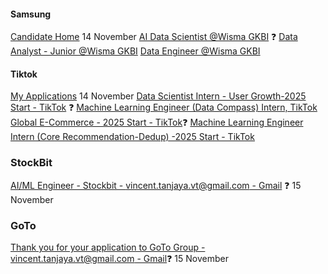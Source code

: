 #### Samsung
[Candidate Home](https://sec.wd3.myworkdayjobs.com/en-US/Samsung_Careers/userHome) 14 November
[AI Data Scientist @Wisma GKBI](https://sec.wd3.myworkdayjobs.com/en-US/Samsung_Careers/job/Wisma-GKBI-Jakarta-Indonesia/AI-Data-Scientist_R86973?jobFamilyGroup=189767dd6c9201b4198fe1a6db2997c7&jobFamilyGroup=189767dd6c9201e189e3eaa6db299dc7) ❓
[Data Analyst - Junior @Wisma GKBI](https://sec.wd3.myworkdayjobs.com/en-US/Samsung_Careers/job/Wisma-GKBI-Jakarta-Indonesia/Data-Analyst---Junior_R85266?jobFamilyGroup=189767dd6c9201b4198fe1a6db2997c7&jobFamilyGroup=189767dd6c9201e189e3eaa6db299dc7)
[Data Engineer @Wisma GKBI](https://sec.wd3.myworkdayjobs.com/en-US/Samsung_Careers/job/Wisma-GKBI-Jakarta-Indonesia/Data-Engineer_R92579?jobFamilyGroup=189767dd6c9201b4198fe1a6db2997c7&jobFamilyGroup=189767dd6c9201e189e3eaa6db299dc7)

#### Tiktok
[My Applications](https://careers.tiktok.com/referral/tiktok/position/application?token=MTsxNzI0MzgyNDMxOTY2OzY5NjA0ODIyMzY5NTMwMDM1MzM7NzMzMDc5Mzc2NDM5Njc3OTc4Njsy) 14 November
[Data Scientist Intern - User Growth-2025 Start - TikTok](https://careers.tiktok.com/referral/tiktok/position/7423687584607979786/detail?token=MTsxNzI0MzgyNDMxOTY2OzY5NjA0ODIyMzY5NTMwMDM1MzM7NzMzMDc5Mzc2NDM5Njc3OTc4Njsy) ❓
[Machine Learning Engineer (Data Compass) Intern, TikTok Global E-Commerce - 2025 Start - TikTok](https://careers.tiktok.com/referral/tiktok/position/7403600622296484147/detail?token=MTsxNzI0MzgyNDMxOTY2OzY5NjA0ODIyMzY5NTMwMDM1MzM7NzMzMDc5Mzc2NDM5Njc3OTc4Njsy)❓
[Machine Learning Engineer Intern (Core Recommendation-Dedup) -2025 Start - TikTok](https://careers.tiktok.com/referral/tiktok/position/7400610216658913586/detail?token=MTsxNzI0MzgyNDMxOTY2OzY5NjA0ODIyMzY5NTMwMDM1MzM7NzMzMDc5Mzc2NDM5Njc3OTc4Njsy)


### StockBit
[AI/ML Engineer - Stockbit - vincent.tanjaya.vt@gmail.com - Gmail](https://mail.google.com/mail/u/0/#inbox/FMfcgzQXKDgbjzcJphBLnWzfhvjhJpsw) ❓ 15 November

### GoTo
[Thank you for your application to GoTo Group - vincent.tanjaya.vt@gmail.com - Gmail](https://mail.google.com/mail/u/0/#inbox/FMfcgzQXKDgbkDztKsbDSLGgckjfhSNr)❓ 15 November


